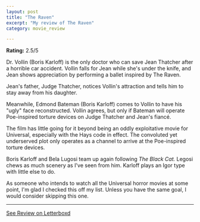 ```yaml
---
layout: post
title: "The Raven"
excerpt: "My review of The Raven"
category: movie_review

---
```


**Rating:** 2.5/5

Dr. Vollin (Boris Karloff) is the only doctor who can save Jean Thatcher after a horrible car accident. Vollin falls for Jean while she's under the knife, and Jean shows appreciation by performing a ballet inspired by The Raven.

Jean's father, Judge Thatcher, notices Vollin's attraction and tells him to stay away from his daughter.

Meanwhile, Edmond Bateman (Boris Karloff) comes to Vollin to have his "ugly" face reconstructed. Vollin agrees, but only if Bateman will operate Poe-inspired torture devices on Judge Thatcher and Jean's fiancé.

The film has little going for it beyond being an oddly exploitative movie for Universal, especially with the Hays code in effect. The convoluted yet underserved plot only operates as a channel to arrive at the Poe-inspired torture devices.

Boris Karloff and Bela Lugosi team up again following<i> The Black Cat.</i> Legosi chews as much scenery as I've seen from him. Karloff plays an Igor type with little else to do.

As someone who intends to watch all the Universal horror movies at some point, I'm glad I checked this off my list. Unless you have the same goal, I would consider skipping this one.

<hr>

[See Review on Letterboxd](https://boxd.it/539Vb1)
